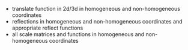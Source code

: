 - translate function in 2d/3d in homogeneous and non-homogeneous coordinates
- reflections in homogeneous and non-homogeneous coordinates and appropriate reflect functions
- all scale matrices and functions in homogeneous and non-homogeneous coordinates